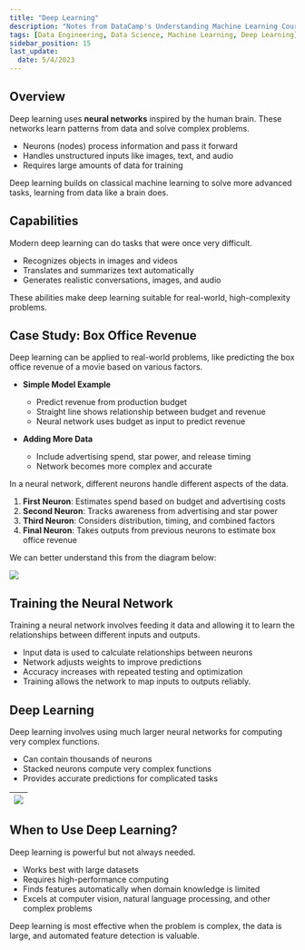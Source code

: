 ```yaml
---
title: "Deep Learning"
description: "Notes from DataCamp's Understanding Machine Learning Course"
tags: [Data Engineering, Data Science, Machine Learning, Deep Learning]
sidebar_position: 15
last_update:
  date: 5/4/2023
---
```





## Overview

Deep learning uses **neural networks** inspired by the human brain. These networks learn patterns from data and solve complex problems.

- Neurons (nodes) process information and pass it forward
- Handles unstructured inputs like images, text, and audio
- Requires large amounts of data for training

Deep learning builds on classical machine learning to solve more advanced tasks, learning from data like a brain does.

## Capabilities

Modern deep learning can do tasks that were once very difficult.

- Recognizes objects in images and videos
- Translates and summarizes text automatically
- Generates realistic conversations, images, and audio

These abilities make deep learning suitable for real-world, high-complexity problems.


## Case Study: Box Office Revenue

Deep learning can be applied to real-world problems, like predicting the box office revenue of a movie based on various factors.

- **Simple Model Example**

  - Predict revenue from production budget
  - Straight line shows relationship between budget and revenue
  - Neural network uses budget as input to predict revenue

- **Adding More Data**

  - Include advertising spend, star power, and release timing
  - Network becomes more complex and accurate

In a neural network, different neurons handle different aspects of the data. 

1. **First Neuron**: Estimates spend based on budget and advertising costs
2. **Second Neuron**: Tracks awareness from advertising and star power
3. **Third Neuron**: Considers distribution, timing, and combined factors
4. **Final Neuron**: Takes outputs from previous neurons to estimate box office revenue

We can better understand this from the diagram below: 

<div class='img-center'>

![](/img/docs/deeplearning-predicting-box-office-revenue.png)

</div>



## Training the Neural Network

Training a neural network involves feeding it data and allowing it to learn the relationships between different inputs and outputs.

- Input data is used to calculate relationships between neurons
- Network adjusts weights to improve predictions
- Accuracy increases with repeated testing and optimization
- Training allows the network to map inputs to outputs reliably.

## Deep Learning

Deep learning involves using much larger neural networks for computing very complex functions.

- Can contain thousands of neurons
- Stacked neurons compute very complex functions
- Provides accurate predictions for complicated tasks


|![](/img/docs/ml-deeplearning-million-neurons.png)|
|-|


## When to Use Deep Learning?

Deep learning is powerful but not always needed.

- Works best with large datasets
- Requires high-performance computing
- Finds features automatically when domain knowledge is limited
- Excels at computer vision, natural language processing, and other complex problems

Deep learning is most effective when the problem is complex, the data is large, and automated feature detection is valuable.
